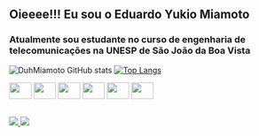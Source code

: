 ## Oieeee!!! Eu sou o Eduardo Yukio Miamoto
<h3> Atualmente sou estudante no curso de engenharia de telecomunicações na UNESP de São João da Boa Vista</h3>


![DuhMiamoto GitHub stats](https://github-readme-stats.vercel.app/api?username=DuhMiamoto&show_icons=true&theme=tokyonight)
[![Top Langs](https://github-readme-stats.vercel.app/api/top-langs/?username=DuhMiamoto)](https://github.com/DuhMiamoto/github-readme-stats)
<div>
  <img aling="center" height="30" width="40" src="https://cdn.jsdelivr.net/gh/devicons/devicon/icons/python/python-original.svg" />
  <img aling="center" height="30" width="40" src="https://cdn.jsdelivr.net/gh/devicons/devicon/icons/matlab/matlab-original.svg" />
  <img aling="center" height="30" width="40" src="https://cdn.jsdelivr.net/gh/devicons/devicon/icons/figma/figma-original.svg" />
  <img aling="center" height="30" width="40" src="https://cdn.jsdelivr.net/gh/devicons/devicon/icons/html5/html5-original.svg" />
  <img aling="center" height="30" width="40" src="https://cdn.jsdelivr.net/gh/devicons/devicon/icons/css3/css3-original.svg" />
  <img aling="center" height="30" width="40" src="https://cdn.jsdelivr.net/gh/devicons/devicon/icons/javascript/javascript-original.svg" />
</div> 

##

<div>
  <a href="mailto:eduardo.yukio-miamoto@unesp.br"><img src="https://img.shields.io/badge/Gmail-D14836?style=for-the-badge&logo=gmail&logoColor=white">
  <a href="linkedin.com/in/eduardo-yukio-miamoto-a46465277"><img src="https://img.shields.io/badge/LinkedIn-0077B5?style=for-the-badge&logo=linkedin&logoColor=white">
</div>


